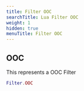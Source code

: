 ```yaml
---
title: Filter OOC
searchTitle: Lua Filter OOC
weight: 1
hidden: true
menuTitle: Filter OOC
---
```

## OOC

This represents a OOC Filter
```lua
Filter.OOC
```